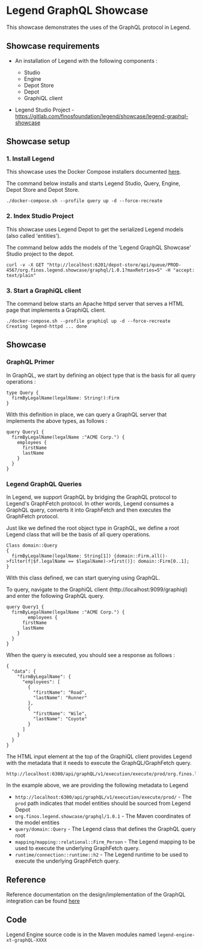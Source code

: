 # Legend GraphQL Showcase  

This showcase demonstrates the uses of the GraphQL protocol in Legend. 

## Showcase requirements 

* An installation of Legend with the following components :
    * Studio 
    * Engine 
    * Depot Store 
    * Depot 
    * GraphiQL client
  
* Legend Studio Project - https://gitlab.com/finosfoundation/legend/showcase/legend-graphql-showcase 

## Showcase setup 

### 1. Install Legend

This showcase uses the Docker Compose installers documented [here](https://github.com/finos/legend/tree/master/installers/docker-compose).

The command below installs and starts Legend Studio, Query, Engine, Depot Store and Depot Store.

```
./docker-compose.sh --profile query up -d --force-recreate 
```

### 2. Index Studio Project

This showcase uses Legend Depot to get the serialized Legend models (also called 'entities').

The command below adds the models of the 'Legend GraphQL Showcase' Studio project to the depot. 

```
curl -v -X GET "http://localhost:6201/depot-store/api/queue/PROD-4567/org.finos.legend.showcase/graphql/1.0.1?maxRetries=5" -H "accept: text/plain"
```

### 3. Start a GraphiQL client

The command below starts an Apache httpd server that serves a HTML page that implements a GraphiQL client.

```
./docker-compose.sh --profile graphiql up -d --force-recreate
Creating legend-httpd ... done
```

## Showcase 

### GraphQL Primer 

In GraphQL, we start by defining an object type that is the basis for all query operations :

```
type Query {
  firmByLegalName(legalName: String!):Firm 
}
```

With this definition in place, we can query a GraphQL server that implements the above types, as follows :

```
query Query1 {
  firmByLegalName(legalName :"ACME Corp.") {
    employees {
      firstName
      lastName
    }
  }
}
```

### Legend GraphQL Queries

In Legend, we support GraphQL by bridging the GraphQL protocol to Legend's GraphFetch protocol. In other words, Legend consumes a GraphQL query, converts it into GraphFetch and then executes the GraphFetch protocol.

Just like we defined the root object type in GraphQL, we define a root Legend class that will be the basis of all query operations.

```
Class domain::Query
{
  firmByLegalName(legalName: String[1]) {domain::Firm.all()->filter(f|$f.legalName == $legalName)->first()}: domain::Firm[0..1];
}
```

With this class defined, we can start querying using GraphQL. 

To query, navigate to the GraphiQL client (http://localhost:9099/graphiql) and enter the following GraphQL query.

```
query Query1 {
  firmByLegalName(legalName :"ACME Corp.") {
		employees {
      firstName
      lastName
    }
  }
}
```
When the query is executed, you should see a response as follows :

```
{
  "data": {
    "firmByLegalName": {
      "employees": [
        {
          "firstName": "Road",
          "lastName": "Runner"
        },
        {
          "firstName": "Wile",
          "lastName": "Coyote"
        }
      ]
    }
  }
}
```

The HTML input element at the top of the GraphiQL client provides Legend with the metadata that it needs to execute the GraphQL/GraphFetch query.

```
http://localhost:6300/api/graphQL/v1/execution/execute/prod/org.finos.legend.showcase/graphql/1.0.1/query/domain::Query/mapping/mapping::relational::Firm_Person/runtime/connection::runtime::h2
```

In the example above, we are providing the following metadata to Legend 
* ```http://localhost:6300/api/graphQL/v1/execution/execute/prod/``` - The `prod` path indicates that model entities should be sourced from Legend Depot
* ```org.finos.legend.showcase/graphql/1.0.1``` - The Maven coordinates of the model entities 
* ```query/domain::Query``` - The Legend class that defines the GraphQL query root
* ```mapping/mapping::relational::Firm_Person``` - The Legend mapping to be used to execute the underlying GraphFetch query. 
* ```runtime/connection::runtime::h2``` - The Legend runtime to be used to execute the underlying GraphFetch query.

## Reference 

Reference documentation on the design/implementation of the GraphQL integration can be found [here](https://github.com/finos/legend-engine/blob/master/docs/graphQL/graphQL.md)

## Code 

Legend Engine source code is in the Maven modules named ```legend-engine-xt-graphQL-XXXX```
